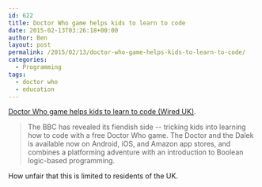 ```yaml
---
id: 622
title: Doctor Who game helps kids to learn to code
date: 2015-02-13T03:26:18+00:00
author: Ben
layout: post
permalink: /2015/02/13/doctor-who-game-helps-kids-to-learn-to-code/
categories:
  - Programming
tags:
  - doctor who
  - education
---
```

[Doctor Who game helps kids to learn to code (Wired UK)](http://www.wired.co.uk/news/archive/2015-02/06/doctor-who-coding-game).

> The BBC has revealed its fiendish side -- tricking kids into learning how to code with a free Doctor Who game. The Doctor and the Dalek is available now on Android, iOS, and Amazon app stores, and combines a platforming adventure with an introduction to Boolean logic-based programming.

How unfair that this is limited to residents of the UK.